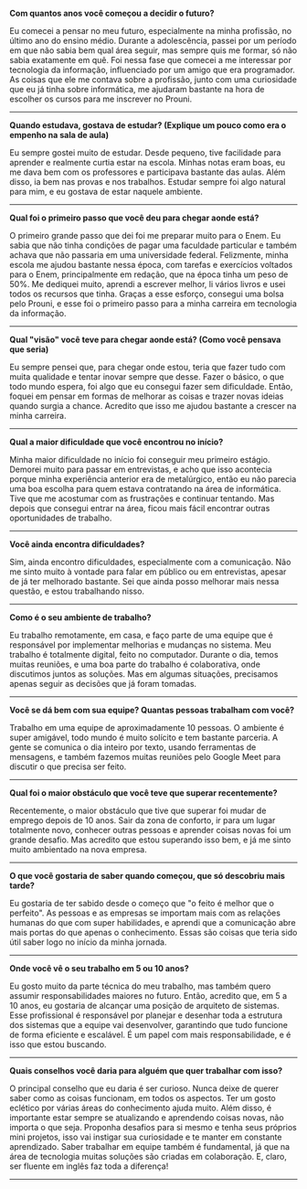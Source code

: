 **Com quantos anos você começou a decidir o futuro?**

Eu comecei a pensar no meu futuro, especialmente na minha profissão, no último ano do ensino médio. Durante a adolescência, passei por um período em que não sabia bem qual área seguir, mas sempre quis me formar, só não sabia exatamente em quê. Foi nessa fase que comecei a me interessar por tecnologia da informação, influenciado por um amigo que era programador. As coisas que ele me contava sobre a profissão, junto com uma curiosidade que eu já tinha sobre informática, me ajudaram bastante na hora de escolher os cursos para me inscrever no Prouni.

---

**Quando estudava, gostava de estudar? (Explique um pouco como era o empenho na sala de aula)**

Eu sempre gostei muito de estudar. Desde pequeno, tive facilidade para aprender e realmente curtia estar na escola. Minhas notas eram boas, eu me dava bem com os professores e participava bastante das aulas. Além disso, ia bem nas provas e nos trabalhos. Estudar sempre foi algo natural para mim, e eu gostava de estar naquele ambiente.

---

**Qual foi o primeiro passo que você deu para chegar aonde está?**

O primeiro grande passo que dei foi me preparar muito para o Enem. Eu sabia que não tinha condições de pagar uma faculdade particular e também achava que não passaria em uma universidade federal. Felizmente, minha escola me ajudou bastante nessa época, com tarefas e exercícios voltados para o Enem, principalmente em redação, que na época tinha um peso de 50%. Me dediquei muito, aprendi a escrever melhor, li vários livros e usei todos os recursos que tinha. Graças a esse esforço, consegui uma bolsa pelo Prouni, e esse foi o primeiro passo para a minha carreira em tecnologia da informação.

---

**Qual "visão" você teve para chegar aonde está? (Como você pensava que seria)**

Eu sempre pensei que, para chegar onde estou, teria que fazer tudo com muita qualidade e tentar inovar sempre que desse. Fazer o básico, o que todo mundo espera, foi algo que eu consegui fazer sem dificuldade. Então, foquei em pensar em formas de melhorar as coisas e trazer novas ideias quando surgia a chance. Acredito que isso me ajudou bastante a crescer na minha carreira.

---

**Qual a maior dificuldade que você encontrou no início?**

Minha maior dificuldade no início foi conseguir meu primeiro estágio. Demorei muito para passar em entrevistas, e acho que isso acontecia porque minha experiência anterior era de metalúrgico, então eu não parecia uma boa escolha para quem estava contratando na área de informática. Tive que me acostumar com as frustrações e continuar tentando. Mas depois que consegui entrar na área, ficou mais fácil encontrar outras oportunidades de trabalho.

---

**Você ainda encontra dificuldades?**

Sim, ainda encontro dificuldades, especialmente com a comunicação. Não me sinto muito à vontade para falar em público ou em entrevistas, apesar de já ter melhorado bastante. Sei que ainda posso melhorar mais nessa questão, e estou trabalhando nisso.

---

**Como é o seu ambiente de trabalho?**

Eu trabalho remotamente, em casa, e faço parte de uma equipe que é responsável por implementar melhorias e mudanças no sistema. Meu trabalho é totalmente digital, feito no computador. Durante o dia, temos muitas reuniões, e uma boa parte do trabalho é colaborativa, onde discutimos juntos as soluções. Mas em algumas situações, precisamos apenas seguir as decisões que já foram tomadas.

---

**Você se dá bem com sua equipe? Quantas pessoas trabalham com você?**

Trabalho em uma equipe de aproximadamente 10 pessoas. O ambiente é super amigável, todo mundo é muito solícito e tem bastante parceria. A gente se comunica o dia inteiro por texto, usando ferramentas de mensagens, e também fazemos muitas reuniões pelo Google Meet para discutir o que precisa ser feito.

---

**Qual foi o maior obstáculo que você teve que superar recentemente?**

Recentemente, o maior obstáculo que tive que superar foi mudar de emprego depois de 10 anos. Sair da zona de conforto, ir para um lugar totalmente novo, conhecer outras pessoas e aprender coisas novas foi um grande desafio. Mas acredito que estou superando isso bem, e já me sinto muito ambientado na nova empresa.

---

**O que você gostaria de saber quando começou, que só descobriu mais tarde?**

Eu gostaria de ter sabido desde o começo que "o feito é melhor que o perfeito". As pessoas e as empresas se importam mais com as relações humanas do que com super habilidades, e aprendi que a comunicação abre mais portas do que apenas o conhecimento. Essas são coisas que teria sido útil saber logo no início da minha jornada.

---

**Onde você vê o seu trabalho em 5 ou 10 anos?**

Eu gosto muito da parte técnica do meu trabalho, mas também quero assumir responsabilidades maiores no futuro. Então, acredito que, em 5 a 10 anos, eu gostaria de alcançar uma posição de arquiteto de sistemas. Esse profissional é responsável por planejar e desenhar toda a estrutura dos sistemas que a equipe vai desenvolver, garantindo que tudo funcione de forma eficiente e escalável. É um papel com mais responsabilidade, e é isso que estou buscando.

---

**Quais conselhos você daria para alguém que quer trabalhar com isso?**

O principal conselho que eu daria é ser curioso. Nunca deixe de querer saber como as coisas funcionam, em todos os aspectos. Ter um gosto eclético por várias áreas do conhecimento ajuda muito. Além disso, é importante estar sempre se atualizando e aprendendo coisas novas, não importa o que seja. Proponha desafios para si mesmo e tenha seus próprios mini projetos, isso vai instigar sua curiosidade e te manter em constante aprendizado. Saber trabalhar em equipe também é fundamental, já que na área de tecnologia muitas soluções são criadas em colaboração. E, claro, ser fluente em inglês faz toda a diferença!

---
